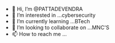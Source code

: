 - 👋 Hi, I’m @PATTADEVENDRA
- 👀 I’m interested in ...cybersecurity 
- 🌱 I’m currently learning ...BTech 
- 💞️ I’m looking to collaborate on ...MNC'S
- 📫 How to reach me ...

<!---
PATTADEVENDRA/PATTADEVENDRA is a ✨ special ✨ repository because its `README.md` (this file) appears on your GitHub profile.
You can click the Preview link to take a look at your changes.
--->
